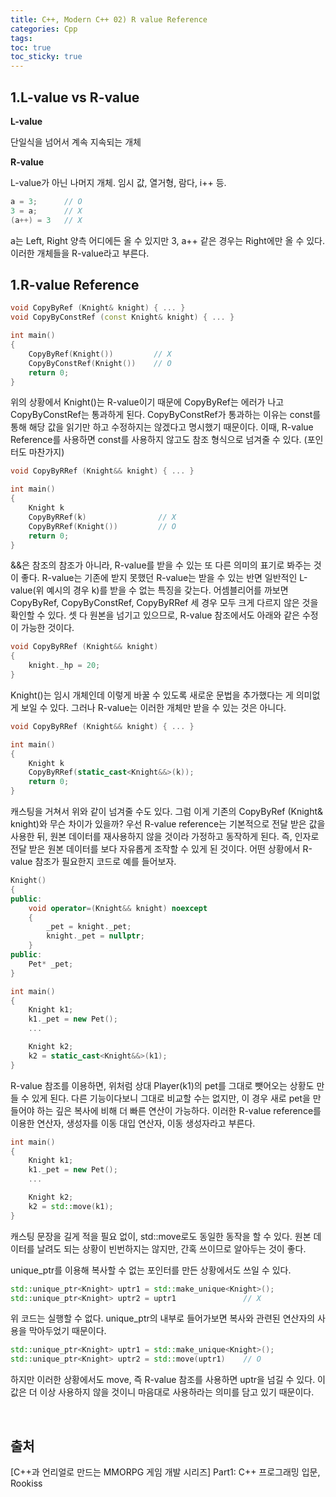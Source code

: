 ```yaml
---
title: C++, Modern C++ 02) R value Reference
categories: Cpp
tags: 
toc: true
toc_sticky: true
---
```

## **1.L-value vs R-value**

**L-value**

단일식을 넘어서 계속 지속되는 개체

**R-value**

L-value가 아닌 나머지 개체. 임시 값, 열거형, 람다, i++ 등. 

```c++
a = 3;      // O 
3 = a;      // X
(a++) = 3   // X
```
a는 Left, Right 양측 어디에든 올 수 있지만 3, a++ 같은 경우는 Right에만 올 수 있다. 이러한 개체들을 R-value라고 부른다.  

## **1.R-value Reference**

```c++
void CopyByRef (Knight& knight) { ... }
void CopyByConstRef (const Knight& knight) { ... }

int main()
{
    CopyByRef(Knight())         // X
    CopyByConstRef(Knight())    // O
    return 0;
}
```
위의 상황에서 Knight()는 R-value이기 때문에 CopyByRef는 에러가 나고 CopyByConstRef는 통과하게 된다. CopyByConstRef가 통과하는 이유는 const를 통해 해당 값을 읽기만 하고 수정하지는 않겠다고 명시했기 때문이다. 이때, R-value Reference를 사용하면 const를 사용하지 않고도 참조 형식으로 넘겨줄 수 있다. (포인터도 마찬가지)

```c++
void CopyByRRef (Knight&& knight) { ... }

int main()
{
    Knight k
    CopyByRRef(k)                // X
    CopyByRRef(Knight())         // O
    return 0;
}
```
&&은 참조의 참조가 아니라, R-value를 받을 수 있는 또 다른 의미의 표기로 봐주는 것이 좋다. R-value는 기존에 받지 못했던 R-value는 받을 수 있는 반면 일반적인 L-value(위 예시의 경우 k)를 받을 수 없는 특징을 갖는다. 어셈블리어를 까보면 CopyByRef, CopyByConstRef, CopyByRRef 세 경우 모두 크게 다르지 않은 것을 확인할 수 있다. 셋 다 원본을 넘기고 있으므로, R-value 참조에서도 아래와 같은 수정이 가능한 것이다. 

```c++
void CopyByRRef (Knight&& knight) 
{
    knight._hp = 20;
}
```
Knight()는 임시 개체인데 이렇게 바꿀 수 있도록 새로운 문법을 추가했다는 게 의미없게 보일 수 있다. 그러나 R-value는 이러한 개체만 받을 수 있는 것은 아니다. 

```c++
void CopyByRRef (Knight&& knight) { ... }

int main()
{
    Knight k
    CopyByRRef(static_cast<Knight&&>(k));  
    return 0;
}
```
캐스팅을 거쳐서 위와 같이 넘겨줄 수도 있다. 그럼 이게 기존의 CopyByRef (Knight& knight)와 무슨 차이가 있을까? 우선 R-value reference는 기본적으로 전달 받은 값을 사용한 뒤, 원본 데이터를 재사용하지 않을 것이라 가정하고 동작하게 된다. 즉, 인자로 전달 받은 원본 데이터를 보다 자유롭게 조작할 수 있게 된 것이다. 어떤 상황에서 R-value 참조가 필요한지 코드로 예를 들어보자. 

```c++ 
Knight()
{
public:
    void operator=(Knight&& knight) noexcept
    {
        _pet = knight._pet;
        knight._pet = nullptr;
    }
public:
    Pet* _pet;
}

int main()
{
    Knight k1;
    k1._pet = new Pet();
    ...

    Knight k2;
    k2 = static_cast<Knight&&>(k1);
}
```

R-value 참조를 이용하면, 위처럼 상대 Player(k1)의 pet를 그대로 뺏어오는 상황도 만들 수 있게 된다. 다른 기능이다보니 그대로 비교할 수는 없지만, 이 경우 새로 pet을 만들어야 하는 깊은 복사에 비해 더 빠른 연산이 가능하다. 이러한 R-value reference를 이용한 연산자, 생성자를 이동 대입 연산자, 이동 생성자라고 부른다.

```c++
int main()
{
    Knight k1;
    k1._pet = new Pet();
    ...

    Knight k2;
    k2 = std::move(k1);
}
```

캐스팅 문장을 길게 적을 필요 없이, std::move로도 동일한 동작을 할 수 있다. 원본 데이터를 날려도 되는 상황이 빈번하지는 않지만, 간혹 쓰이므로 알아두는 것이 좋다. 

unique_ptr를 이용해 복사할 수 없는 포인터를 만든 상황에서도 쓰일 수 있다. 

```c++
std::unique_ptr<Knight> uptr1 = std::make_unique<Knight>();
std::unique_ptr<Knight> uptr2 = uptr1               // X
```
위 코드는 실행할 수 없다. unique_ptr의 내부로 들어가보면 복사와 관련된 연산자의 사용을 막아두었기 때문이다. 

```c++
std::unique_ptr<Knight> uptr1 = std::make_unique<Knight>();
std::unique_ptr<Knight> uptr2 = std::move(uptr1)    // O
```
하지만 이러한 상황에서도 move, 즉 R-value 참조를 사용하면 uptr을 넘길 수 있다. 이 값은 더 이상 사용하지 않을 것이니 마음대로 사용하라는 의미를 담고 있기 때문이다. 

<br/>

## **출처**

[C++과 언리얼로 만드는 MMORPG 게임 개발 시리즈] Part1: C++ 프로그래밍 입문, Rookiss
